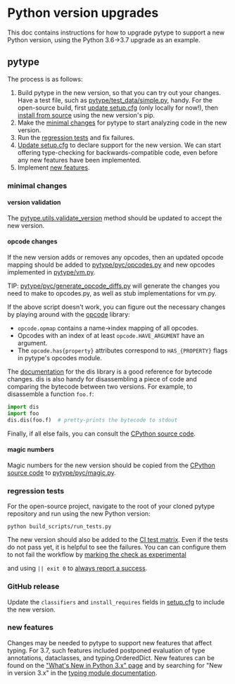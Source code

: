 # Python version upgrades

This doc contains instructions for how to upgrade pytype to support a new Python
version, using the Python 3.6->3.7 upgrade as an example.

## pytype

The process is as follows:

1. Build pytype in the new version, so that you can try out your changes. Have a
   test file, such as [pytype/test_data/simple.py][test_data.simple], handy.
   For the open-source build, first [update setup.cfg](#github_release) (only
   locally for now!), then
   [install from source](https://github.com/google/pytype#installing) using the
   new version's pip.
1. Make the [minimal changes](#minimal_changes) for pytype to start analyzing
   code in the new version.
1. Run the [regression tests](#regression_tests) and fix failures.
1. [Update setup.cfg](#github_release) to declare support for the new version.
   We can start offering type-checking for backwards-compatible code, even
   before any new features have been implemented.
1. Implement [new features](#new_features).

### minimal changes

#### version validation
The [pytype.utils.validate_version][utils.validate_version] method should be
updated to accept the new version.

#### opcode changes

If the new version adds or removes any opcodes, then an updated opcode mapping
should be added to
[pytype/pyc/opcodes.py][pyc.opcodes.python_3_7_mapping] and new opcodes
implemented in [pytype/vm.py][vm.VirtualMachine.byte_LOAD_METHOD].

TIP: [pytype/pyc/generate_opcode_diffs.py][pyc.generate_opcode_diffs] will
generate the changes you need to make to opcodes.py, as well as
stub implementations for vm.py.

If the above script doesn't work, you can figure out the necessary changes by
playing around with the [opcode][cpython-opcode] library:

* `opcode.opmap` contains a name->index mapping of all opcodes.
* Opcodes with an index of at least `opcode.HAVE_ARGUMENT` have an argument.
* The `opcode.has{property}` attributes correspond to `HAS_{PROPERTY}` flags in
  pytype's opcodes module.

The [documentation](https://docs.python.org/3/library/dis.html) for the dis
library is a good reference for bytecode changes. dis is also handy for
disassembling a piece of code and comparing the bytecode between two versions.
For example, to disassemble a function `foo.f`:

```python
import dis
import foo
dis.dis(foo.f)  # pretty-prints the bytecode to stdout
```

Finally, if all else fails, you can consult the [CPython source code](
https://github.com/python/cpython/blob/master/Python/ceval.c).

#### magic numbers

Magic numbers for the new version should be copied from the
[CPython source code][cpython-source] to [pytype/pyc/magic.py][pyc.magic].

### regression tests

For the open-source project, navigate to the root of your cloned pytype
repository and run using the new Python version:

```
python build_scripts/run_tests.py
```

The new version should also be added to the
[CI test matrix](
https://github.com/google/pytype/blob/a2ce16edc0ee992f97b328ce752b51318a00d513/.github/workflows/ci.yml#L15-L22).
Even if the tests do not pass yet, it is helpful to see the failures. You can
can configure them to not fail the workflow by [marking the check as experimental](
https://github.com/google/pytype/blob/a2ce16edc0ee992f97b328ce752b51318a00d513/.github/workflows/ci.yml#L19-L22)
<!-- TODO(rechen): Once https://github.com/actions/toolkit/issues/399 is
supported, suggest that instead of the `|| exit 0` hack -->
and using `|| exit 0` to [always report a success](
https://github.com/google/pytype/blob/a2ce16edc0ee992f97b328ce752b51318a00d513/.github/workflows/ci.yml#L47-L49).

### GitHub release

Update the `classifiers` and `install_requires` fields in
[setup.cfg](https://github.com/google/pytype/blob/master/setup.cfg) to include
the new version.

### new features

Changes may be needed to pytype to support new features that affect typing. For
3.7, such features included postponed evaluation of type annotations,
dataclasses, and typing.OrderedDict. New features can be found on the
["What's New in Python 3.x" page](https://docs.python.org/3/whatsnew/3.7.html)
and by searching for "New in version 3.x" in the
[typing module documentation](https://docs.python.org/3/library/typing.html).

[cpython-opcode]: https://github.com/python/cpython/blob/master/Lib/opcode.py

<!-- References with different internal and external versions -->

[cpython-source]: https://github.com/python/cpython/blob/beba1a808000d5fc445cb28eab96bdb4cdb7c959/Lib/importlib/_bootstrap_external.py#L245

[pyc.generate_opcode_diffs]: https://github.com/google/pytype/blob/master/pytype/pyc/generate_opcode_diffs.py

[pyc.magic]: https://github.com/google/pytype/blob/ee51995a1c5937cb4ebee291acb2e049fb0f81cc/pytype/pyc/magic.py#L97

[pyc.opcodes.python_3_7_mapping]: https://github.com/google/pytype/blob/ee51995a1c5937cb4ebee291acb2e049fb0f81cc/pytype/pyc/opcodes.py#L1101

[test_data.simple]: https://github.com/google/pytype/blob/master/pytype/test_data/simple.py

[utils.validate_version]: https://github.com/google/pytype/blob/ee51995a1c5937cb4ebee291acb2e049fb0f81cc/pytype/utils.py#L74

[vm.VirtualMachine.byte_LOAD_METHOD]: https://github.com/google/pytype/blob/ee51995a1c5937cb4ebee291acb2e049fb0f81cc/pytype/vm.py#L3128
